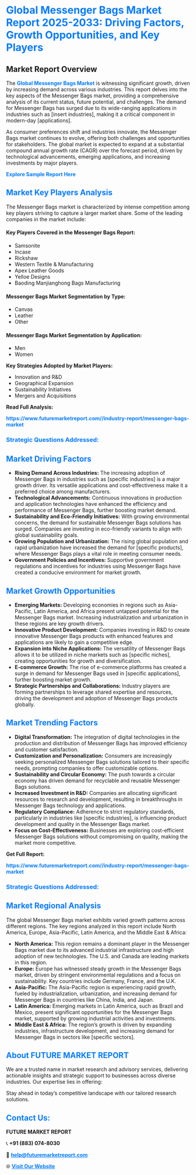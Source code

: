 <h1 style="color: #007BFF;">Global Messenger Bags Market Report 2025-2033: Driving Factors, Growth Opportunities, and Key Players</h1>

<section id="overview">
<h2>Market Report Overview</h2>
<p>The <a href="https://www.futuremarketreport.com//industry-report/messenger-bags-market" style="color: #007BFF; text-decoration: none;"><strong>Global Messenger Bags Market</strong></a> is witnessing significant growth, driven by increasing demand across various industries. This report delves into the key aspects of the Messenger Bags market, providing a comprehensive analysis of its current status, future potential, and challenges. The demand for Messenger Bags has surged due to its wide-ranging applications in industries such as [insert industries], making it a critical component in modern-day [applications].</p>
<p>As consumer preferences shift and industries innovate, the Messenger Bags market continues to evolve, offering both challenges and opportunities for stakeholders. The global market is expected to expand at a substantial compound annual growth rate (CAGR) over the forecast period, driven by technological advancements, emerging applications, and increasing investments by major players.</p>
</section>

<section id="overview">
<p><a href="https://www.futuremarketreport.com//request-sample/reportId=61780" style="color: #007BFF; text-decoration: none;"><strong>Explore Sample Report Here</strong></a></p>
</section>

<section id="key-players">
<h2 style="color: #007BFF;">Market Key Players Analysis</h2>
<p>The Messenger Bags market is characterized by intense competition among key players striving to capture a larger market share. Some of the leading companies in the market include:</p>
<h4>Key Players Covered in the Messenger Bags Report:</h4>
<ul><li>Samsonite</li><li>Incase</li><li>Rickshaw</li><li>Western Textile &amp; Manufacturing</li><li>Apex Leather Goods</li><li>Yelloe Designs</li><li>Baoding Manjianghong Bags Manufacturing</li></ul>
<h4>Messenger Bags Market Segmentation by Type:</h4>
<ul><li>Canvas</li><li>Leather</li><li>Other</li></ul>

<h4>Messenger Bags Market Segmentation by Application:</h4>
<ul><li>Men</li><li>Women</li></ul>
<p><strong>Key Strategies Adopted by Market Players:</strong></p>
<ul>
<li>Innovation and R&D</li>
<li>Geographical Expansion</li>
<li>Sustainability Initiatives</li>
<li>Mergers and Acquisitions</li>
</ul>
</section>

<section>
<p><strong>Read Full Analysis: </strong></p><a href="https://www.futuremarketreport.com//industry-report/messenger-bags-market" style="color: #007BFF; text-decoration: none;"><strong>https://www.futuremarketreport.com//industry-report/messenger-bags-market</strong></a>
<h3 style="color: #007BFF;">Strategic Questions Addressed:</h3>
</section>

<section id="driving-factors">
<h2 style="color: #007BFF;">Market Driving Factors</h2>
<ul>
<li><strong>Rising Demand Across Industries:</strong> The increasing adoption of Messenger Bags in industries such as [specific industries] is a major growth driver. Its versatile applications and cost-effectiveness make it a preferred choice among manufacturers.</li>
<li><strong>Technological Advancements:</strong> Continuous innovations in production and application technologies have enhanced the efficiency and performance of Messenger Bags, further boosting market demand.</li>
<li><strong>Sustainability and Eco-Friendly Initiatives:</strong> With growing environmental concerns, the demand for sustainable Messenger Bags solutions has surged. Companies are investing in eco-friendly variants to align with global sustainability goals.</li>
<li><strong>Growing Population and Urbanization:</strong> The rising global population and rapid urbanization have increased the demand for [specific products], where Messenger Bags plays a vital role in meeting consumer needs.</li>
<li><strong>Government Policies and Incentives:</strong> Supportive government regulations and incentives for industries using Messenger Bags have created a conducive environment for market growth.</li>
</ul>
</section>

<section id="growth-opportunities">
<h2 style="color: #007BFF;">Market Growth Opportunities</h2>
<ul>
<li><strong>Emerging Markets:</strong> Developing economies in regions such as Asia-Pacific, Latin America, and Africa present untapped potential for the Messenger Bags market. Increasing industrialization and urbanization in these regions are key growth drivers.</li>
<li><strong>Innovative Product Development:</strong> Companies investing in R&D to create innovative Messenger Bags products with enhanced features and applications are likely to gain a competitive edge.</li>
<li><strong>Expansion into Niche Applications:</strong> The versatility of Messenger Bags allows it to be utilized in niche markets such as [specific niches], creating opportunities for growth and diversification.</li>
<li><strong>E-commerce Growth:</strong> The rise of e-commerce platforms has created a surge in demand for Messenger Bags used in [specific applications], further boosting market growth.</li>
<li><strong>Strategic Partnerships and Collaborations:</strong> Industry players are forming partnerships to leverage shared expertise and resources, driving the development and adoption of Messenger Bags products globally.</li>
</ul>
</section>

<section id="trending-factors">
<h2 style="color: #007BFF;">Market Trending Factors</h2>
<ul>
<li><strong>Digital Transformation:</strong> The integration of digital technologies in the production and distribution of Messenger Bags has improved efficiency and customer satisfaction.</li>
<li><strong>Customization and Personalization:</strong> Consumers are increasingly seeking personalized Messenger Bags solutions tailored to their specific needs, prompting companies to offer customizable options.</li>
<li><strong>Sustainability and Circular Economy:</strong> The push towards a circular economy has driven demand for recyclable and reusable Messenger Bags solutions.</li>
<li><strong>Increased Investment in R&D:</strong> Companies are allocating significant resources to research and development, resulting in breakthroughs in Messenger Bags technology and applications.</li>
<li><strong>Regulatory Compliance:</strong> Adherence to strict regulatory standards, particularly in industries like [specific industries], is influencing product development and quality in the Messenger Bags market.</li>
<li><strong>Focus on Cost-Effectiveness:</strong> Businesses are exploring cost-efficient Messenger Bags solutions without compromising on quality, making the market more competitive.</li>
</ul>
</section>

<section>
<p><strong>Get Full Report: </strong></p><a href="https://www.futuremarketreport.com//industry-report/messenger-bags-market" style="color: #007BFF; text-decoration: none;"><strong>https://www.futuremarketreport.com//industry-report/messenger-bags-market</strong></a>
<h3 style="color: #007BFF;">Strategic Questions Addressed:</h3>
</section>


<section id="regional-analysis">
<h2 style="color: #007BFF;">Market Regional Analysis</h2>
<p>The global Messenger Bags market exhibits varied growth patterns across different regions. The key regions analyzed in this report include North America, Europe, Asia-Pacific, Latin America, and the Middle East & Africa:</p>
<ul>
<li><strong>North America:</strong> This region remains a dominant player in the Messenger Bags market due to its advanced industrial infrastructure and high adoption of new technologies. The U.S. and Canada are leading markets in this region.</li>
<li><strong>Europe:</strong> Europe has witnessed steady growth in the Messenger Bags market, driven by stringent environmental regulations and a focus on sustainability. Key countries include Germany, France, and the U.K.</li>
<li><strong>Asia-Pacific:</strong> The Asia-Pacific region is experiencing rapid growth, fueled by industrialization, urbanization, and increasing demand for Messenger Bags in countries like China, India, and Japan.</li>
<li><strong>Latin America:</strong> Emerging markets in Latin America, such as Brazil and Mexico, present significant opportunities for the Messenger Bags market, supported by growing industrial activities and investments.</li>
<li><strong>Middle East & Africa:</strong> The region’s growth is driven by expanding industries, infrastructure development, and increasing demand for Messenger Bags in sectors like [specific sectors].</li>
</ul>
</section>

<footer>
<h2 style="color: #007BFF;">About FUTURE MARKET REPORT</h2>
<p>We are a trusted name in market research and advisory services, delivering actionable insights and strategic support to businesses across diverse industries. Our expertise lies in offering:</p>

<p>Stay ahead in today’s competitive landscape with our tailored research solutions.</p>

<h2 style="color: #007BFF;">Contact Us:</h2>
<p><strong>FUTURE MARKET REPORT</strong></p>
<p>📞 <strong>+91 (883) 074-8030</strong></p>
<p>📧 <strong><a href="mailto:help@futuremarketreport.com" style="color: #007BFF;">help@futuremarketreport.com</a></strong></p>
<p>🌐 <strong><a href="https://www.futuremarketreport.com/" style="color: #007BFF;">Visit Our Website</a></strong></p>
</footer>